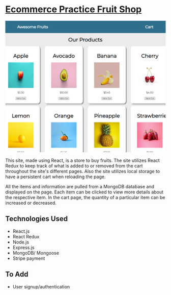 # [Ecommerce Practice Fruit Shop](https://fruit-selling-site.herokuapp.com/)

![fruit shop image](images/Fruit-Site-original.png)

This site, made using React, is a store to buy fruits. The site utilizes React Redux to keep track of what is added to or removed from the cart throughout the site's different pages. Also the site utilizes local storage to have a persistent cart when reloading the page.

All the items and information are pulled from a MongoDB database and displayed on the page. Each item can be clicked to view more details about the respective item. In the cart page, the quantity of a particular item can be increased or decreased.

## Technologies Used
- React.js
- React Redux
- Node.js
- Express.js
- MongoDB/ Mongoose
- Stripe payment

## To Add
- User signup/authentication
